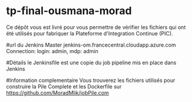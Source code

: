 # tp-final-ousmana-morad
Ce dépôt vous est livré pour vous permettre de vérifier les fichiers qui ont été utilisés pour fabriquer la Plateforme d'Integration Continue (PIC).

#url du Jenkins Master
jenkins-om.francecentral.cloudapp.azure.com
Connection: login: admin, mdp: admin

#Détails
le Jenkinsfile est une copie du job pipeline mis en place dans Jenkins

#Information complementaire
Vous trouverez les fichiers utilisés pour construire la Pile Complete et les Dockerfile sur https://github.com/MoradMlik/jobPile.com


